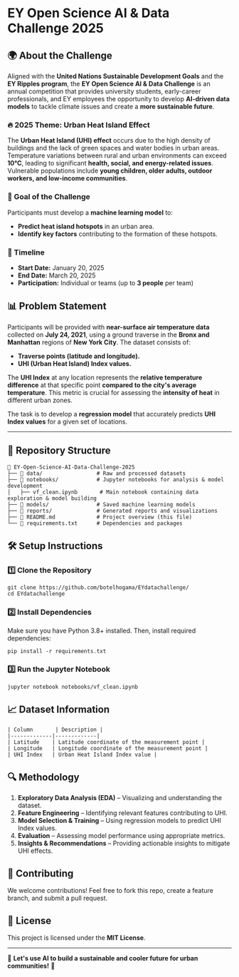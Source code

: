 # EY Open Science AI & Data Challenge 2025

## 🌍 About the Challenge

Aligned with the **United Nations Sustainable Development Goals** and the **EY Ripples program**, the **EY Open Science AI & Data Challenge** is an annual competition that provides university students, early-career professionals, and EY employees the opportunity to develop **AI-driven data models** to tackle climate issues and create a **more sustainable future**.

### 🔥 2025 Theme: Urban Heat Island Effect

The **Urban Heat Island (UHI) effect** occurs due to the high density of buildings and the lack of green spaces and water bodies in urban areas. Temperature variations between rural and urban environments can exceed **10°C**, leading to significant **health, social, and energy-related issues**. Vulnerable populations include **young children, older adults, outdoor workers, and low-income communities**.

### 🎯 Goal of the Challenge

Participants must develop a **machine learning model** to:
- **Predict heat island hotspots** in an urban area.
- **Identify key factors** contributing to the formation of these hotspots.

### 📅 Timeline
- **Start Date:** January 20, 2025
- **End Date:** March 20, 2025
- **Participation:** Individual or teams (up to **3 people** per team)

## 📊 Problem Statement

Participants will be provided with **near-surface air temperature data** collected on **July 24, 2021**, using a ground traverse in the **Bronx and Manhattan** regions of **New York City**. The dataset consists of:
- **Traverse points (latitude and longitude).**
- **UHI (Urban Heat Island) Index values.**

The **UHI Index** at any location represents the **relative temperature difference** at that specific point **compared to the city's average temperature**. This metric is crucial for assessing the **intensity of heat** in different urban zones.

The task is to develop a **regression model** that accurately predicts **UHI Index values** for a given set of locations.

---

## 🚀 Repository Structure

```
📂 EY-Open-Science-AI-Data-Challenge-2025
├── 📂 data/                 # Raw and processed datasets
├── 📂 notebooks/            # Jupyter notebooks for analysis & model development
│   ├── vf_clean.ipynb       # Main notebook containing data exploration & model building
├── 📂 models/               # Saved machine learning models
├── 📂 reports/              # Generated reports and visualizations
├── 📜 README.md             # Project overview (this file)
└── 📜 requirements.txt      # Dependencies and packages
```

## 🛠 Setup Instructions

### 1️⃣ Clone the Repository
```
git clone https://github.com/botelhogama/EYdatachallenge/
cd EYdatachallenge
```

### 2️⃣ Install Dependencies
Make sure you have Python 3.8+ installed. Then, install required dependencies:
```
pip install -r requirements.txt
```

### 3️⃣ Run the Jupyter Notebook
```
jupyter notebook notebooks/vf_clean.ipynb
```

## 📈 Dataset Information

```
| Column       | Description |
|-------------|-------------|
| Latitude    | Latitude coordinate of the measurement point |
| Longitude   | Longitude coordinate of the measurement point |
| UHI Index   | Urban Heat Island Index value |
```

## 🔍 Methodology

1. **Exploratory Data Analysis (EDA)** – Visualizing and understanding the dataset.
2. **Feature Engineering** – Identifying relevant features contributing to UHI.
3. **Model Selection & Training** – Using regression models to predict UHI Index values.
4. **Evaluation** – Assessing model performance using appropriate metrics.
5. **Insights & Recommendations** – Providing actionable insights to mitigate UHI effects.

## 🤝 Contributing
We welcome contributions! Feel free to fork this repo, create a feature branch, and submit a pull request.

## 📜 License
This project is licensed under the **MIT License**.

---

🎯 **Let's use AI to build a sustainable and cooler future for urban communities!** 🚀

